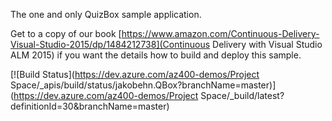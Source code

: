 The one and only QuizBox sample application.

Get to a copy of our book [https://www.amazon.com/Continuous-Delivery-Visual-Studio-2015/dp/1484212738](Continuous Delivery with Visual Studio ALM 2015) if you want the details how to build and deploy this sample.


[![Build Status](https://dev.azure.com/az400-demos/Project Space/_apis/build/status/jakobehn.QBox?branchName=master)](https://dev.azure.com/az400-demos/Project Space/_build/latest?definitionId=30&branchName=master)
